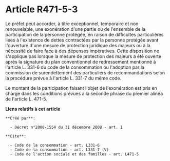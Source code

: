 # Article R471-5-3

Le préfet peut accorder, à titre exceptionnel, temporaire et non renouvelable, une exonération d'une partie ou de l'ensemble
de la participation de la personne protégée, en raison de difficultés particulières liées à l'existence de dettes contractées
par la personne protégée avant l'ouverture d'une mesure de protection juridique des majeurs ou à la nécessité de faire face à
des dépenses impératives. Cette disposition ne s'applique pas lorsque la mesure de protection des majeurs a été ouverte après
la signature du plan conventionnel de redressement mentionné à l'article L. 331-6 du code de la consommation ou l'adoption
par la commission de surendettement des particuliers de recommandations selon la procédure prévue à l'article L. 331-7 du
même code. 

Le montant de la participation faisant l'objet de l'exonération est pris en charge dans les conditions prévues à la seconde
phrase du premier alinéa de l'article L. 471-5.

**Liens relatifs à cet article**

	**Créé par**:

	  - Décret n°2008-1554 du 31 décembre 2008 - art. 1

	**Cite**:

	  - Code de la consommation - art. L331-6
	  - Code de la consommation - art. L331-7 (V)
	  - Code de l'action sociale et des familles - art. L471-5
